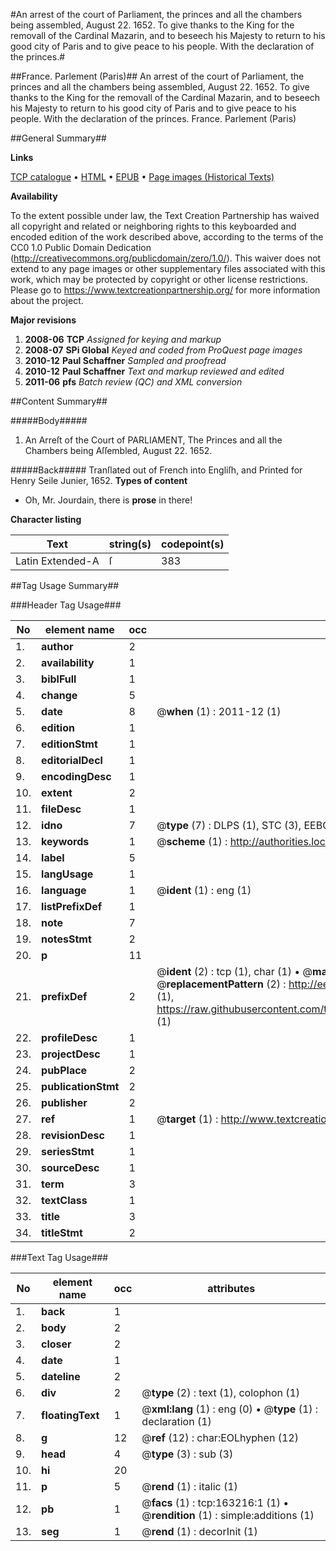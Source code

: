 #An arrest of the court of Parliament, the princes and all the chambers being assembled, August 22. 1652. To give thanks to the King for the removall of the Cardinal Mazarin, and to beseech his Majesty to return to his good city of Paris and to give peace to his people. With the declaration of the princes.#

##France. Parlement (Paris)##
An arrest of the court of Parliament, the princes and all the chambers being assembled, August 22. 1652. To give thanks to the King for the removall of the Cardinal Mazarin, and to beseech his Majesty to return to his good city of Paris and to give peace to his people. With the declaration of the princes.
France. Parlement (Paris)

##General Summary##

**Links**

[TCP catalogue](http://www.ota.ox.ac.uk/tcp/)  • 
[HTML](http://tei.it.ox.ac.uk/tcp/Texts-HTML/free/A75/A75615.html)  • 
[EPUB](http://tei.it.ox.ac.uk/tcp/Texts-EPUB/free/A75/A75615.epub) • 
[Page images (Historical Texts)](https://historicaltexts.jisc.ac.uk/eebo-99870245e)

**Availability**

To the extent possible under law, the Text Creation Partnership has waived all copyright and related or neighboring rights to this keyboarded and encoded edition of the work described above, according to the terms of the CC0 1.0 Public Domain Dedication (http://creativecommons.org/publicdomain/zero/1.0/). This waiver does not extend to any page images or other supplementary files associated with this work, which may be protected by copyright or other license restrictions. Please go to https://www.textcreationpartnership.org/ for more information about the project.

**Major revisions**

1. __2008-06__ __TCP__ *Assigned for keying and markup*
1. __2008-07__ __SPi Global__ *Keyed and coded from ProQuest page images*
1. __2010-12__ __Paul Schaffner__ *Sampled and proofread*
1. __2010-12__ __Paul Schaffner__ *Text and markup reviewed and edited*
1. __2011-06__ __pfs__ *Batch review (QC) and XML conversion*

##Content Summary##

#####Body#####

1. An Arreſt of the Court of PARLIAMENT, The Princes and all the Chambers being Aſſembled, August 22. 1652.

#####Back#####
Tranſlated out of French into Engliſh, and Printed for Henry Seile Junier, 1652.
**Types of content**

  * Oh, Mr. Jourdain, there is **prose** in there!

**Character listing**


|Text|string(s)|codepoint(s)|
|---|---|---|
|Latin Extended-A|ſ|383|

##Tag Usage Summary##

###Header Tag Usage###

|No|element name|occ|attributes|
|---|---|---|---|
|1.|__author__|2||
|2.|__availability__|1||
|3.|__biblFull__|1||
|4.|__change__|5||
|5.|__date__|8| @__when__ (1) : 2011-12 (1)|
|6.|__edition__|1||
|7.|__editionStmt__|1||
|8.|__editorialDecl__|1||
|9.|__encodingDesc__|1||
|10.|__extent__|2||
|11.|__fileDesc__|1||
|12.|__idno__|7| @__type__ (7) : DLPS (1), STC (3), EEBO-CITATION (1), PROQUEST (1), VID (1)|
|13.|__keywords__|1| @__scheme__ (1) : http://authorities.loc.gov/ (1)|
|14.|__label__|5||
|15.|__langUsage__|1||
|16.|__language__|1| @__ident__ (1) : eng (1)|
|17.|__listPrefixDef__|1||
|18.|__note__|7||
|19.|__notesStmt__|2||
|20.|__p__|11||
|21.|__prefixDef__|2| @__ident__ (2) : tcp (1), char (1)  •  @__matchPattern__ (2) : ([0-9\-]+):([0-9IVX]+) (1), (.+) (1)  •  @__replacementPattern__ (2) : http://eebo.chadwyck.com/downloadtiff?vid=$1&page=$2 (1), https://raw.githubusercontent.com/textcreationpartnership/Texts/master/tcpchars.xml#$1 (1)|
|22.|__profileDesc__|1||
|23.|__projectDesc__|1||
|24.|__pubPlace__|2||
|25.|__publicationStmt__|2||
|26.|__publisher__|2||
|27.|__ref__|1| @__target__ (1) : http://www.textcreationpartnership.org/docs/. (1)|
|28.|__revisionDesc__|1||
|29.|__seriesStmt__|1||
|30.|__sourceDesc__|1||
|31.|__term__|3||
|32.|__textClass__|1||
|33.|__title__|3||
|34.|__titleStmt__|2||


###Text Tag Usage###

|No|element name|occ|attributes|
|---|---|---|---|
|1.|__back__|1||
|2.|__body__|2||
|3.|__closer__|2||
|4.|__date__|1||
|5.|__dateline__|2||
|6.|__div__|2| @__type__ (2) : text (1), colophon (1)|
|7.|__floatingText__|1| @__xml:lang__ (1) : eng (0)  •  @__type__ (1) : declaration (1)|
|8.|__g__|12| @__ref__ (12) : char:EOLhyphen (12)|
|9.|__head__|4| @__type__ (3) : sub (3)|
|10.|__hi__|20||
|11.|__p__|5| @__rend__ (1) : italic (1)|
|12.|__pb__|1| @__facs__ (1) : tcp:163216:1 (1)  •  @__rendition__ (1) : simple:additions (1)|
|13.|__seg__|1| @__rend__ (1) : decorInit (1)|

